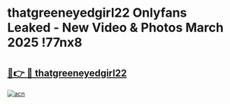 # thatgreeneyedgirl22 Onlyfans Leaked - New Video & Photos March 2025 !77nx8

# <h2><a href="https://mez8lb.iuczelnia.edu.pl?title=thatgreeneyedgirl22&ref=77nx8">🔗👉 🔴 thatgreeneyedgirl22</a></h2>

[![acn](https://github.com/user-attachments/assets/0f9c940e-d8b0-45ae-aac7-cd30a18b3e1c)](https://mez8lb.iuczelnia.edu.pl?title=thatgreeneyedgirl22&ref=77nx8)

